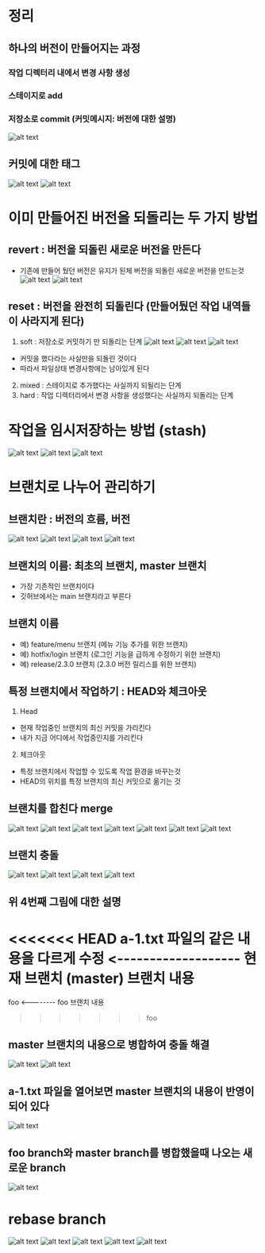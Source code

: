 # 정리

## 하나의 버전이 만들어지는 과정

### 작업 디렉터리 내에서 변경 사항 생성

### 스테이지로 add

### 저장소로 commit (커밋메시지: 버전에 대한 설명)

![alt text](image.png)

## 커밋에 대한 태그
![alt text](image-1.png)
![alt text](image-2.png)


# 이미 만들어진 버전을 되돌리는 두 가지 방법

## revert : 버전을 되돌린 새로운 버전을 만든다
- 기존에 만들어 뒀던 버전은 유지가 된체 버전을 되돌린 새로운 버전을 만드는것
![alt text](image-3.png)
![alt text](image-4.png)

## reset : 버전을 완전히 되돌린다 (만들어뒀던 작업 내역들이 사라지게 된다)
1. soft : 저장소로 커밋하기 만 되돌리는 단계
![alt text](image-5.png)
![alt text](image-6.png)
![alt text](image-7.png)
- 커밋을 했다라는 사실만을 되돌린 것이다
-  따라서 파일상태 변경사항에는 남아있게 된다

2. mixed : 스테이지로 추가했다는 사실까지 되될리는 단계
3. hard : 작업 디렉터리에서 변경 사항을 생성했다는 사실까지 되돌리는 단계

# 작업을 임시저장하는 방법 (stash)
![alt text](image-8.png)
![alt text](image-9.png)
![alt text](image-10.png)

# 브랜치로 나누어 관리하기
## 브랜치란 : 버전의 흐름, 버전
![alt text](image-12.png)
![alt text](image-13.png)
![alt text](image-14.png)
![alt text](image-15.png)
## 브랜치의 이름: 최초의 브랜치, master 브랜치
- 가장 기존적인 브랜치이다
- 깃허브에서는 main 브랜치라고 부른다

## 브랜치 이름
- 예) feature/menu 브랜치 (메뉴 기능 추가를 위한 브랜치)
- 예) hotfix/login 브랜치 (로그인 기능을 급하게 수정하기 위한 브랜치)
- 예) release/2.3.0 브랜치 (2.3.0 버전 릴리스를 위한 브랜치)

## 특정 브랜치에서 작업하기 : HEAD와 체크아웃
1. Head
+ 현재 작업중인 브랜치의 최신 커밋을 가리킨다
+ 내가 지금 어디에서 작업중인지를 가리킨다

2. 체크아웃
+ 특정 브랜치에서 작업할 수 있도록 작업 환경을 바꾸는것
+ HEAD의 위치를 특정 브랜치의 최신 커밋으로 옮기는 것

## 브랜치를 합친다 merge
![alt text](image-16.png)
![alt text](image-17.png)
![alt text](image-18.png)
![alt text](image-19.png)
![alt text](image-20.png)
![alt text](image-21.png)
![alt text](image-22.png)

## 브랜치 충돌 
![alt text](image-23.png)
![alt text](image-24.png)
![alt text](image-25.png)
![alt text](image-26.png)
## 위 4번째 그림에 대한 설명
<<<<<<< HEAD
a-1.txt 파일의 같은 내용을 다르게 수정 <-------------------  현재 브랜치 (master) 브랜치 내용
=======
foo  <-------- foo 브랜치 내용
>>>>>>> foo

## master 브랜치의 내용으로 병합하여 충돌 해결
![alt text](image-27.png)
![alt text](image-28.png)

## a-1.txt 파일을 열어보면 master 브랜치의 내용이 반영이 되어 있다
![alt text](image-29.png)

## foo branch와 master branch를 병합했을때 나오는 새로운 branch
![alt text](image-30.png)

# rebase branch
![alt text](image-31.png)
![alt text](image-32.png)
![alt text](image-33.png)
![alt text](image-34.png)
![alt text](image-35.png)